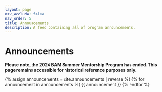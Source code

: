 ```yaml
---
layout: page
nav_exclude: false
nav_order: 5
title: Announcements
description: A feed containing all of program announcements.
---
```


# Announcements

**Please note, the 2024 BAM Summer Mentorship Program has ended. This page remains accessible for historical reference purposes only.**

{% assign announcements = site.announcements | reverse %}
{% for announcement in announcements %}
{{ announcement }}
{% endfor %}
